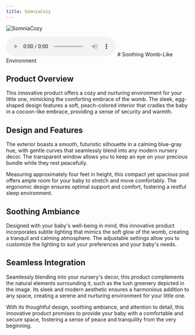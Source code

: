 ```yaml
---
title: SomniaCozy
---
```


![SomniaCozy](/images/SomniaCozy.png)

<audio controls>
<source src="/audio/SomniaCozy.mp3"/>
</audio>
# Soothing Womb-Like Environment

## Product Overview

This innovative product offers a cozy and nurturing environment for your little one, mimicking the comforting embrace of the womb. The sleek, egg-shaped design features a soft, peach-colored interior that cradles the baby in a cocoon-like embrace, providing a sense of security and warmth.

## Design and Features

The exterior boasts a smooth, futuristic silhouette in a calming blue-gray hue, with gentle curves that seamlessly blend into any modern nursery decor. The transparent window allows you to keep an eye on your precious bundle while they rest peacefully.

Measuring approximately four feet in height, this compact yet spacious pod offers ample room for your baby to stretch and move comfortably. The ergonomic design ensures optimal support and comfort, fostering a restful sleep environment.

## Soothing Ambiance

Designed with your baby's well-being in mind, this innovative product incorporates subtle lighting that mimics the soft glow of the womb, creating a tranquil and calming atmosphere. The adjustable settings allow you to customize the lighting to suit your preferences and your baby's needs.

## Seamless Integration

Seamlessly blending into your nursery's decor, this product complements the natural elements surrounding it, such as the lush greenery depicted in the image. Its sleek and modern aesthetic ensures a harmonious addition to any space, creating a serene and nurturing environment for your little one.

With its thoughtful design, soothing ambiance, and attention to detail, this innovative product promises to provide your baby with a comfortable and secure space, fostering a sense of peace and tranquility from the very beginning.

